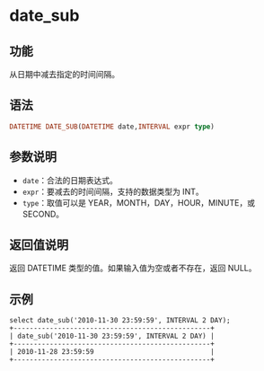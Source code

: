 # date_sub

## 功能

从日期中减去指定的时间间隔。

## 语法

```Haskell
DATETIME DATE_SUB(DATETIME date,INTERVAL expr type)
```

## 参数说明

* `date`：合法的日期表达式。
* `expr`：要减去的时间间隔，支持的数据类型为 INT。
* `type`：取值可以是 YEAR，MONTH，DAY，HOUR，MINUTE，或 SECOND。

## 返回值说明

返回 DATETIME 类型的值。如果输入值为空或者不存在，返回 NULL。

## 示例

```Plain Text
select date_sub('2010-11-30 23:59:59', INTERVAL 2 DAY);
+-------------------------------------------------+
| date_sub('2010-11-30 23:59:59', INTERVAL 2 DAY) |
+-------------------------------------------------+
| 2010-11-28 23:59:59                             |
+-------------------------------------------------+
```
